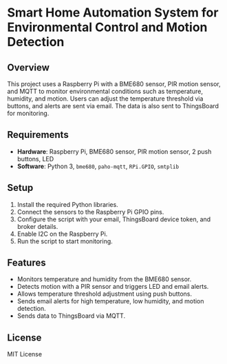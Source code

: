 # Smart Home Automation System for Environmental Control and Motion Detection

## Overview
This project uses a Raspberry Pi with a BME680 sensor, PIR motion sensor, and MQTT to monitor environmental conditions such as temperature, humidity, and motion. Users can adjust the temperature threshold via buttons, and alerts are sent via email. The data is also sent to ThingsBoard for monitoring.

## Requirements
- **Hardware**: Raspberry Pi, BME680 sensor, PIR motion sensor, 2 push buttons, LED
- **Software**: Python 3, `bme680`, `paho-mqtt`, `RPi.GPIO`, `smtplib`

## Setup
1. Install the required Python libraries.
2. Connect the sensors to the Raspberry Pi GPIO pins.
3. Configure the script with your email, ThingsBoard device token, and broker details.
4. Enable I2C on the Raspberry Pi.
5. Run the script to start monitoring.

## Features
- Monitors temperature and humidity from the BME680 sensor.
- Detects motion with a PIR sensor and triggers LED and email alerts.
- Allows temperature threshold adjustment using push buttons.
- Sends email alerts for high temperature, low humidity, and motion detection.
- Sends data to ThingsBoard via MQTT.

## License
MIT License